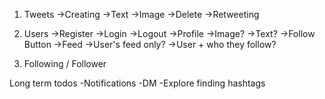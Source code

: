 1. Tweets
   ->Creating
      ->Text
      ->Image
   ->Delete
   ->Retweeting

2. Users
   ->Register
   ->Login
   ->Logout
   ->Profile
      ->Image?
      ->Text?
      ->Follow Button
   ->Feed
      ->User's feed only?
      ->User + who they follow?

3. Following / Follower


Long term todos
-Notifications
-DM
-Explore finding hashtags
